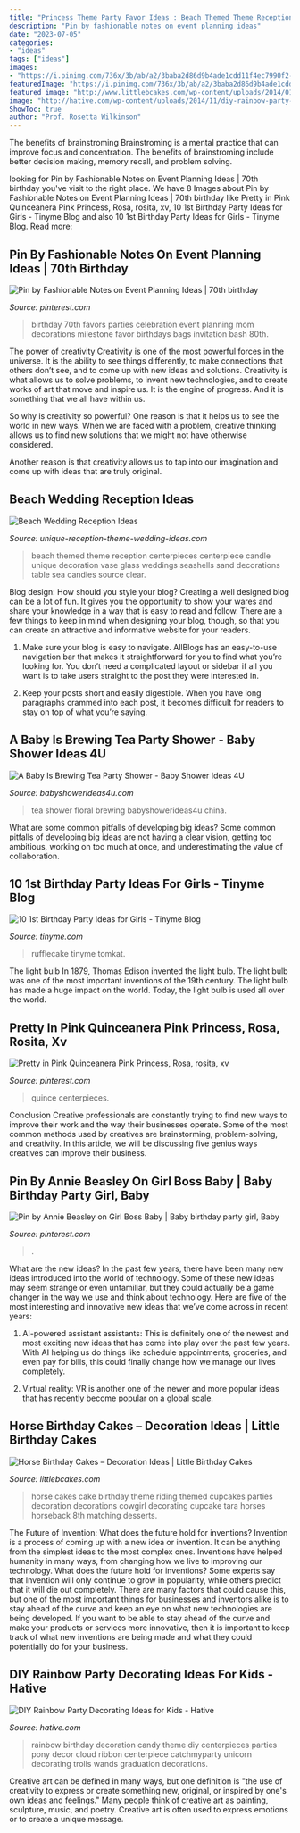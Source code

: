 ```yaml
---
title: "Princess Theme Party Favor Ideas : Beach Themed Theme Reception Centerpieces Centerpiece Candle Unique Decoration Vase Glass Weddings Seashells Sand Decorations Table Sea Candles Source Clear"
description: "Pin by fashionable notes on event planning ideas"
date: "2023-07-05"
categories:
- "ideas"
tags: ["ideas"]
images:
- "https://i.pinimg.com/736x/3b/ab/a2/3baba2d86d9b4ade1cdd11f4ec7990f2--th-birthday-parties--birthday.jpg"
featuredImage: "https://i.pinimg.com/736x/3b/ab/a2/3baba2d86d9b4ade1cdd11f4ec7990f2--th-birthday-parties--birthday.jpg"
featured_image: "http://www.littlebcakes.com/wp-content/uploads/2014/01/Horse-Cake-Decorations.jpg"
image: "http://hative.com/wp-content/uploads/2014/11/diy-rainbow-party-decorating-ideas/4-candy-decoration.jpg"
ShowToc: true
author: "Prof. Rosetta Wilkinson"
---
```



The benefits of brainstroming
Brainstroming is a mental practice that can improve focus and concentration. The benefits of brainstroming include better decision making, memory recall, and problem solving.

	

		
looking for Pin by Fashionable Notes on Event Planning Ideas | 70th birthday you've visit to the right place. We have 8 Images about Pin by Fashionable Notes on Event Planning Ideas | 70th birthday like Pretty in Pink Quinceanera Pink Princess, Rosa, rosita, xv, 10 1st Birthday Party Ideas for Girls - Tinyme Blog and also 10 1st Birthday Party Ideas for Girls - Tinyme Blog. Read more:
		
    
## Pin By Fashionable Notes On Event Planning Ideas | 70th Birthday

<img loading=lazy src="https://i.pinimg.com/736x/3b/ab/a2/3baba2d86d9b4ade1cdd11f4ec7990f2--th-birthday-parties--birthday.jpg" onerror="this.onerror=null;this.src='https://tse1.mm.bing.net/th?id=OIP.LEgCoH58m32vVLVhkImAtwHaLH&amp;pid=15.1';" alt="Pin by Fashionable Notes on Event Planning Ideas | 70th birthday">

_Source: pinterest.com_

>birthday 70th favors parties celebration event planning mom decorations milestone favor birthdays bags invitation bash 80th. 

	

The power of creativity
Creativity is one of the most powerful forces in the universe. It is the ability to see things differently, to make connections that others don’t see, and to come up with new ideas and solutions.
Creativity is what allows us to solve problems, to invent new technologies, and to create works of art that move and inspire us. It is the engine of progress. And it is something that we all have within us.

So why is creativity so powerful? One reason is that it helps us to see the world in new ways. When we are faced with a problem, creative thinking allows us to find new solutions that we might not have otherwise considered.

Another reason is that creativity allows us to tap into our imagination and come up with ideas that are truly original.

    
## Beach Wedding Reception Ideas

<img loading=lazy src="http://www.unique-reception-theme-wedding-ideas.com/images/beachweddingcenterpieceideas.jpg" onerror="this.onerror=null;this.src='https://tse3.mm.bing.net/th?id=OIP.sJ67CDCmB07gB1ugHcHuMgAAAA&amp;pid=15.1';" alt="Beach Wedding Reception Ideas">

_Source: unique-reception-theme-wedding-ideas.com_

>beach themed theme reception centerpieces centerpiece candle unique decoration vase glass weddings seashells sand decorations table sea candles source clear. 

	

Blog design: How should you style your blog?
Creating a well designed blog can be a lot of fun. It gives you the opportunity to show your wares and share your knowledge in a way that is easy to read and follow. There are a few things to keep in mind when designing your blog, though, so that you can create an attractive and informative website for your readers.
1. Make sure your blog is easy to navigate. AllBlogs has an easy-to-use navigation bar that makes it straightforward for you to find what you’re looking for. You don’t need a complicated layout or sidebar if all you want is to take users straight to the post they were interested in.

2. Keep your posts short and easily digestible. When you have long paragraphs crammed into each post, it becomes difficult for readers to stay on top of what you’re saying.

    
## A Baby Is Brewing Tea Party Shower - Baby Shower Ideas 4U

<img loading=lazy src="https://babyshowerideas4u.com/wp-content/uploads/2016/06/Floral-Tea-Party-Shower-China-jpg-600x899.png" onerror="this.onerror=null;this.src='https://tse4.mm.bing.net/th?id=OIP.zlmG4WMorKXOmOl1ZnLIeQHaLG&amp;pid=15.1';" alt="A Baby Is Brewing Tea Party Shower - Baby Shower Ideas 4U">

_Source: babyshowerideas4u.com_

>tea shower floral brewing babyshowerideas4u china. 

	

What are some common pitfalls of developing big ideas?
Some common pitfalls of developing big ideas are not having a clear vision, getting too ambitious, working on too much at once, and underestimating the value of collaboration.

    
## 10 1st Birthday Party Ideas For Girls - Tinyme Blog

<img loading=lazy src="https://www.tinyme.com/blog/wp-content/uploads/10-first-birthday-party-ideas-for-girls/10-First-Birthday-Party-Ideas-for-Girls-9.jpg" onerror="this.onerror=null;this.src='https://tse4.mm.bing.net/th?id=OIP.rWbTayHthDh5XT--bjHKEwAAAA&amp;pid=15.1';" alt="10 1st Birthday Party Ideas for Girls - Tinyme Blog">

_Source: tinyme.com_

>rufflecake tinyme tomkat. 

	

The light bulb
In 1879, Thomas Edison invented the light bulb. The light bulb was one of the most important inventions of the 19th century. The light bulb has made a huge impact on the world. Today, the light bulb is used all over the world.

    
## Pretty In Pink Quinceanera Pink Princess, Rosa, Rosita, Xv

<img loading=lazy src="https://i.pinimg.com/736x/33/05/cd/3305cd61ab4d382bc8ede8dc8c607cc4.jpg" onerror="this.onerror=null;this.src='https://tse1.mm.bing.net/th?id=OIP.raxWNvVY0fMfzgYFOAt9QQHaLH&amp;pid=15.1';" alt="Pretty in Pink Quinceanera Pink Princess, Rosa, rosita, xv">

_Source: pinterest.com_

>quince centerpieces. 

	

Conclusion
Creative professionals are constantly trying to find new ways to improve their work and the way their businesses operate. Some of the most common methods used by creatives are brainstorming, problem-solving, and creativity. In this article, we will be discussing five genius ways creatives can improve their business.

    
## Pin By Annie Beasley On Girl Boss Baby | Baby Birthday Party Girl, Baby

<img loading=lazy src="https://i.pinimg.com/736x/98/cc/32/98cc3275b88e7ac7434952924e38fa8e.jpg" onerror="this.onerror=null;this.src='https://tse3.mm.bing.net/th?id=OIP.JTgixhaVoZ83GIf68u3OwAHaJ3&amp;pid=15.1';" alt="Pin by Annie Beasley on Girl Boss Baby | Baby birthday party girl, Baby">

_Source: pinterest.com_

>. 

	

What are the new ideas?
In the past few years, there have been many new ideas introduced into the world of technology. Some of these new ideas may seem strange or even unfamiliar, but they could actually be a game changer in the way we use and think about technology. Here are five of the most interesting and innovative new ideas that we’ve come across in recent years:
1. AI-powered assistant assistants: This is definitely one of the newest and most exciting new ideas that has come into play over the past few years. With AI helping us do things like schedule appointments, groceries, and even pay for bills, this could finally change how we manage our lives completely.

2. Virtual reality: VR is another one of the newer and more popular ideas that has recently become popular on a global scale.

    
## Horse Birthday Cakes – Decoration Ideas | Little Birthday Cakes

<img loading=lazy src="http://www.littlebcakes.com/wp-content/uploads/2014/01/Horse-Cake-Decorations.jpg" onerror="this.onerror=null;this.src='https://tse4.mm.bing.net/th?id=OIP.4Ac7tCyMWtoXCQ7ok_iQRQHaKV&amp;pid=15.1';" alt="Horse Birthday Cakes – Decoration Ideas | Little Birthday Cakes">

_Source: littlebcakes.com_

>horse cakes cake birthday theme riding themed cupcakes parties decoration decorations cowgirl decorating cupcake tara horses horseback 8th matching desserts. 

	

The Future of Invention: What does the future hold for inventions?
Invention is a process of coming up with a new idea or invention. It can be anything from the simplest ideas to the most complex ones. Inventions have helped humanity in many ways, from changing how we live to improving our technology. What does the future hold for inventions? Some experts say that Invention will only continue to grow in popularity, while others predict that it will die out completely. There are many factors that could cause this, but one of the most important things for businesses and inventors alike is to stay ahead of the curve and keep an eye on what new technologies are being developed. If you want to be able to stay ahead of the curve and make your products or services more innovative, then it is important to keep track of what new inventions are being made and what they could potentially do for your business.

    
## DIY Rainbow Party Decorating Ideas For Kids - Hative

<img loading=lazy src="http://hative.com/wp-content/uploads/2014/11/diy-rainbow-party-decorating-ideas/4-candy-decoration.jpg" onerror="this.onerror=null;this.src='https://tse4.mm.bing.net/th?id=OIP.GfTxgQhCKywEmuWykiSTCAHaLG&amp;pid=15.1';" alt="DIY Rainbow Party Decorating Ideas for Kids - Hative">

_Source: hative.com_

>rainbow birthday decoration candy theme diy centerpieces parties pony decor cloud ribbon centerpiece catchmyparty unicorn decorating trolls wands graduation decorations. 

	

Creative art can be defined in many ways, but one definition is "the use of creativity to express or create something new, original, or inspired by one's own ideas and feelings." Many people think of creative art as painting, sculpture, music, and poetry. Creative art is often used to express emotions or to create a unique message.

